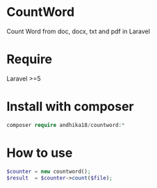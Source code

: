 # CountWord
Count Word from doc, docx, txt and pdf in Laravel

# Require
  Laravel >=5

# Install with composer
  ```php
  composer require andhika18/countword:*
  ```
# How to use
  ```php
  $counter = new countword();
  $result  = $counter->count($file);
  ```
